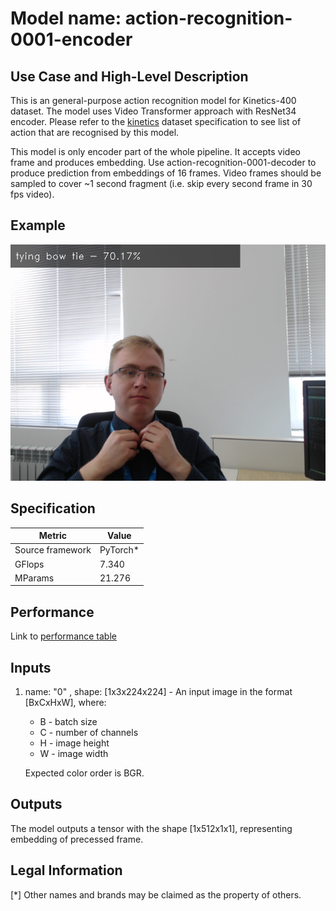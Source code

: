 # Model name: action-recognition-0001-encoder

## Use Case and High-Level Description

This is an general-purpose action recognition model for Kinetics-400 dataset. The model uses Video Transformer approach with ResNet34 encoder. 
Please refer to the [kinetics](https://deepmind.com/research/open-source/open-source-datasets/kinetics/) dataset specification to see list of action that are recognised by this model.

This model is only encoder part of the whole pipeline. It accepts video frame and produces embedding. 
Use action-recognition-0001-decoder to produce prediction from embeddings of 16 frames. 
Video frames should be sampled to cover ~1 second fragment (i.e. skip every second frame in 30 fps video). 

## Example

![](./demo.png)

## Specification

| Metric                          | Value                                     |
|---------------------------------|-------------------------------------------|
| Source framework                | PyTorch*                                  |
| GFlops                          | 7.340                                     |
| MParams                         | 21.276                                    |

## Performance
Link to [performance table](https://software.intel.com/en-us/openvino-toolkit/benchmarks)

## Inputs

1. name: "0" , shape: [1x3x224x224] - An input image in the format [BxCxHxW],
   where:
    - B - batch size
    - C - number of channels
    - H - image height
    - W - image width

   Expected color order is BGR.

## Outputs

The model outputs a tensor with the shape [1x512x1x1], representing embedding of precessed frame.   

## Legal Information
[*] Other names and brands may be claimed as the property of others.
